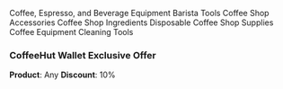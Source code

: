 Coffee, Espresso, and Beverage Equipment
Barista Tools
Coffee Shop Accessories
Coffee Shop Ingredients
Disposable Coffee Shop Supplies
Coffee Equipment Cleaning Tools
### CoffeeHut Wallet Exclusive Offer
 **Product**: Any
 **Discount**: 10%